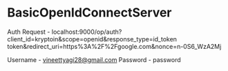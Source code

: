 # BasicOpenIdConnectServer

Auth Request - localhost:9000/op/auth?client_id=kryptoin&scope=openid&response_type=id_token token&redirect_uri=https%3A%2F%2Fgoogle.com&nonce=n-0S6_WzA2Mj

Username - vineettyagi28@gmail.com
Password - password
